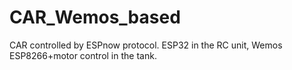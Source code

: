 # CAR_Wemos_based
CAR controlled by ESPnow protocol. ESP32 in the RC unit, Wemos ESP8266+motor control in the tank.
